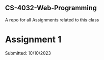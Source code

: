 ## CS-4032-Web-Programming
A repo for all Assignments related to this class

# Assignment 1
Submitted: 10/10/2023
